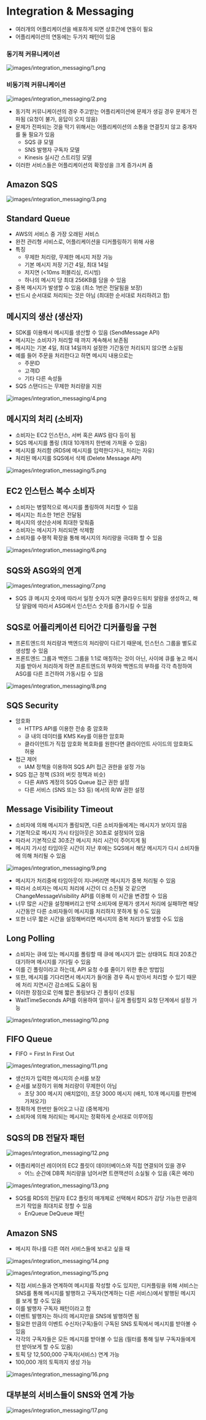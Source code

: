 # Integration & Messaging

- 여러개의 어플리케이션을 배포하게 되면 상호간에 연동이 필요
- 어플리케이션의 연동에는 두가지 패턴이 있음

### 동기적 커뮤니케이션

![images/integration_messaging/1.png](images/integration_messaging/1.png)

### 비동기적 커뮤니케이션

![images/integration_messaging/2.png](images/integration_messaging/2.png)

- 동기적 커뮤니케이션의 경우 주고받는 어플리케이션에 문제가 생길 경우 문제가 전파됨 (요청이 불가, 응답이 오지 않음)
- 문제가 전파되는 것을 막기 위해서는 어플리케이션의 소통을 연결짓지 않고 중개자를 둘 필요가 있음
  - SQS 큐 모델
  - SNS 발행자 구독자 모델
  - Kinesis 실시간 스트리밍 모델
- 이러한 서비스들은 어플리케이션의 확장성을 크게 증가시켜 줌

## Amazon SQS

![images/integration_messaging/3.png](images/integration_messaging/3.png)

## Standard Queue

- AWS의 서비스 중 가장 오래된 서비스
- 완전 관리형 서비스로, 어플리케이션을 디커플링하기 위해 사용
- 특징
  - 무제한 처리량, 무제한 메시지 저장 가능
  - 기본 메시지 저장 기간 4일, 최대 14일
  - 저지연 (<10ms 퍼블리싱, 리시빙)
  - 하나의 메시지 당 최대 256KB를 담을 수 있음
- 중복 메시지가 발생할 수 있음 (최소 1번은 전달됨을 보장)
- 반드시 순서대로 처리되는 것은 아님 (최대한 순서대로 처리하려고 함)

## 메시지의 생산 (생산자)

- SDK를 이용해서 메시지를 생산할 수 있음 (SendMessage API)
- 메시지는 소비자가 처리할 때 까지 계속해서 보존됨
- 메시지는 기본 4일, 최대 14일까지 설정한 기간동안 처리되지 않으면 소실됨
- 예를 들어 주문을 처리한다고 하면 메시지 내용으로는
  - 주문ID
  - 고객ID
  - 기타 다른 속성들
- SQS 스탠다드는 무제한 처리량을 지원

![images/integration_messaging/4.png](images/integration_messaging/4.png)

## 메시지의 처리 (소비자)

- 소비자는 EC2 인스턴스, 서버 혹은 AWS 람다 등이 됨
- SQS 메시지를 폴링 (최대 10개까지 한번에 가져올 수 있음)
- 메시지를 처리함 (RDS에 메시지를 입력한다거나, 처리는 자유)
- 처리된 메시지를 SQS에서 삭제 (Delete Message API)

![images/integration_messaging/5.png](images/integration_messaging/5.png)

## EC2 인스턴스 복수 소비자

- 소비자는 병렬적으로 메시지를 폴링하여 처리할 수 있음
- 메시지는 최소한 1번은 전달됨
- 메시지의 생산순서에 최대한 맞춰줌
- 소비자는 메시지가 처리되면 삭제함
- 소비자를 수평적 확장을 통해 메시지의 처리량을 극대화 할 수 있음

![images/integration_messaging/6.png](images/integration_messaging/6.png)

## SQS와 ASG와의 연계

![images/integration_messaging/7.png](images/integration_messaging/7.png)

- SQS 큐 메시지 숫자에 따라서 일정 숫자가 되면 클라우드워치 알람을 생성하고, 해당 알람에 따라서 ASG에서 인스턴스 숫자를 증가시킬 수 있음

## SQS로 어플리케이션 티어간 디커플링을 구현

- 프론트엔드의 처리량과 백엔드의 처리량이 다르기 때문에, 인스턴스 그룹을 별도로 생성할 수 있음
- 프론트엔드 그룹과 백엔드 그룹을 1:1로 매칭하는 것이 아닌, 사이에 큐를 놓고 메시지를 받아서 처리하게 하면 프론트엔드의 부하와 백엔드의 부하를 각각 측정하여 ASG를 다른 조건하여 가동시킬 수 있음

![images/integration_messaging/8.png](images/integration_messaging/8.png)

## SQS Security

- 암호화
  - HTTPS API를 이용한 전송 중 암호화
  - 큐 내의 데이터를 KMS Key를 이용한 암호화
  - 클라이언트가 직접 암호화 복호화를 원한다면 클라이언트 사이드의 암호화도 허용
- 접근 제어
  - IAM 정책을 이용하여 SQS API 접근 권한을 설정 가능
- SQS 접근 정책 (S3의 버킷 정책과 비슷)
  - 다른 AWS 계정의 SQS Queue 접근 권한 설정
  - 다른 서비스 (SNS 또는 S3 등) 에서의 R/W 권한 설정

## Message Visibility Timeout

- 소비자에 의해 메시지가 폴링되면, 다른 소비자들에게는 메시지가 보이지 않음
- 기본적으로 메시지 가시 타임아웃은 30초로 설정되어 있음
- 따라서 기본적으로 30초간 메시지 처리 시간이 주어지게 됨
- 메시지 가시성 타임아웃 시간이 지난 후에는 SQS에서 해당 메시지가 다시 소비자들에 의해 처리될 수 있음

![images/integration_messaging/9.png](images/integration_messaging/9.png)

- 메시지가 처리중에 타임아웃이 지나버리면 메시지가 중복 처리될 수 있음
- 따라서 소비자는 메시지 처리에 시간이 더 소진될 것 같으면 ChangeMessageVisibility API를 이용해 이 시간을 변경할 수 있음
- 너무 많은 시간을 설정해버리고 만약 소비자에 문제가 생겨서 처리에 실패하면 해당 시간동안 다른 소비자들이 메시지를 처리하지 못하게 될 수도 있음
- 또한 너무 짧은 시간을 설정해버리면 메시지의 중복 처리가 발생할 수도 있음

## Long Polling

- 소비자는 큐에 있는 메시지를 폴링할 때 큐에 메시지가 없는 상태여도 최대 20초간 대기하며 메시지를 기다릴 수 있음
- 이를 긴 폴링이라고 하는데, API 요청 수를 줄이기 위한 좋은 방법임
- 또한, 메시지를 기다리면서 메시지가 들어올 경우 즉시 받아서 처리할 수 있기 때문에 처리 지연시간 감소에도 도움이 됨
- 이러한 장점으로 인해 짧은 폴링보다 긴 폴링이 선호됨
- WaitTimeSeconds API를 이용하여 얼마나 길게 폴링할지 요청 단계에서 설정 가능

![images/integration_messaging/10.png](images/integration_messaging/10.png)

## FIFO Queue

- FIFO = First In First Out

![images/integration_messaging/11.png](images/integration_messaging/11.png)

- 생산자가 입력한 메시지의 순서를 보장
- 순서를 보장하기 위해 처리량이 무제한이 아님
  - 초당 300 메시지 (배치없이), 초당 3000 메시지 (배치, 10개 메시지를 한번에 가져오기)
- 정확하게 한번만 들어오고 나감 (중복제거)
- 소비자에 의해 처리되는 메시지는 정확하게 순서대로 이루어짐

## SQS의 DB 전달자 패턴

![images/integration_messaging/12.png](images/integration_messaging/12.png)

- 어플리케이션 레이어의 EC2 플릿이 데이터베이스와 직접 연결되어 있을 경우
  - 어느 순간에 DB쪽 처리량을 넘어서면 트랜잭션이 소실될 수 있음 (혹은 에러)

![images/integration_messaging/13.png](images/integration_messaging/13.png)

- SQS를 RDS의 전달자 EC2 플릿의 매개체로 선택해서 RDS가 감당 가능한 만큼의 쓰기 작업을 최대치로 정할 수 있음
  - EnQueue DeQueue 패턴

## Amazon SNS

- 메시지 하나를 다른 여러 서비스들에 보내고 싶을 때

![images/integration_messaging/14.png](images/integration_messaging/14.png)

![images/integration_messaging/15.png](images/integration_messaging/15.png)

- 직접 서비스들과 연계하여 메시지를 작성할 수도 있지만, 디커플링을 위해 서비스는 SNS를 통해 메시지를 발행하고 구독자(연계하는 다른 서비스)에서 발행된 메시지를 보게 할 수도 있음
- 이를 발행자 구독자 패턴이라고 함
- 이벤트 발행자는 하나의 메시지만을 SNS에 발행하면 됨
- 필요한 만큼의 이벤트 수신자(구독)들이 구독된 SNS 토픽에서 메시지를 받아볼 수 있음
- 각각의 구독자들은 모든 메시지를 받아볼 수 있음 (필터를 통해 일부 구독자들에게만 받아보게 할 수도 있음)
- 토픽 당 12,500,000 구독자(서비스) 연계 가능
- 100,000 개의 토픽까지 생성 가능

![images/integration_messaging/16.png](images/integration_messaging/16.png)

## 대부분의 서비스들이 SNS와 연계 가능

![images/integration_messaging/17.png](images/integration_messaging/17.png)
